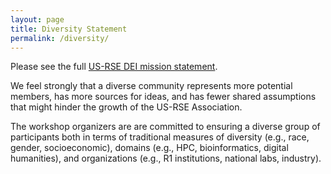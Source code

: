 ```yaml
---
layout: page
title: Diversity Statement
permalink: /diversity/
---
```


Please see the full [US-RSE DEI mission statement](https://us-rse.org/about/dei-mission/).

We feel strongly that a diverse community represents more potential members,
has more sources for ideas, and has fewer shared assumptions that might hinder
the growth of the US-RSE Association.

The workshop organizers are are committed to ensuring a diverse group of participants
both in terms of traditional measures of diversity (e.g., race, gender, socioeconomic),
domains (e.g., HPC, bioinformatics, digital humanities), and organizations (e.g.,
R1 institutions, national labs, industry).
